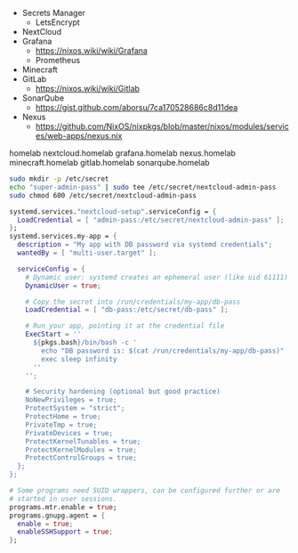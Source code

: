 - Secrets Manager
    - LetsEncrypt
- NextCloud
- Grafana
    - https://nixos.wiki/wiki/Grafana
    - Prometheus
- Minecraft
- GitLab
    - https://nixos.wiki/wiki/Gitlab
- SonarQube
    - https://gist.github.com/aborsu/7ca170528686c8d11dea
- Nexus
    - https://github.com/NixOS/nixpkgs/blob/master/nixos/modules/services/web-apps/nexus.nix

homelab nextcloud.homelab grafana.homelab nexus.homelab minecraft.homelab gitlab.homelab sonarqube.homelab

```bash
sudo mkdir -p /etc/secret
echo "super-admin-pass" | sudo tee /etc/secret/nextcloud-admin-pass
sudo chmod 600 /etc/secret/nextcloud-admin-pass
```

```nix
systemd.services."nextcloud-setup".serviceConfig = {
  LoadCredential = [ "admin-pass:/etc/secret/nextcloud-admin-pass" ];
};
systemd.services.my-app = {
  description = "My app with DB password via systemd credentials";
  wantedBy = [ "multi-user.target" ];

  serviceConfig = {
    # Dynamic user: systemd creates an ephemeral user (like uid 61111)
    DynamicUser = true;

    # Copy the secret into /run/credentials/my-app/db-pass
    LoadCredential = [ "db-pass:/etc/secret/db-pass" ];

    # Run your app, pointing it at the credential file
    ExecStart = ''
      ${pkgs.bash}/bin/bash -c '
        echo "DB password is: $(cat /run/credentials/my-app/db-pass)"
        exec sleep infinity
      ''
    '';

    # Security hardening (optional but good practice)
    NoNewPrivileges = true;
    ProtectSystem = "strict";
    ProtectHome = true;
    PrivateTmp = true;
    PrivateDevices = true;
    ProtectKernelTunables = true;
    ProtectKernelModules = true;
    ProtectControlGroups = true;
  };
};
```

```nix
# Some programs need SUID wrappers, can be configured further or are
# started in user sessions.
programs.mtr.enable = true;
programs.gnupg.agent = {
  enable = true;
  enableSSHSupport = true;
};
```
